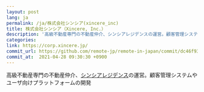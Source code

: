 ```yaml
---
layout: post
lang: ja
permalink: /ja/株式会社シンシア(xincere_inc)
title: 株式会社シンシア（Xincere, Inc.）
description: '高級不動産専門の不動産仲介、シンシアレジデンスの運営。顧客管理システムやユーザ向けプラットフォームの開発'
categories: 
link: https://corp.xincere.jp/
commit_url: https://github.com/remote-jp/remote-in-japan/commit/dc46f93530ae01ccaa41528fdaa12a70a997562e
commit_at:  2021-04-28 09:30:30 +0900
---
```


<p>高級不動産専門の不動産仲介、<a href="https://residence.xincere.jp/">シンシアレジデンス</a>の運営。顧客管理システムやユーザ向けプラットフォームの開発</p>
